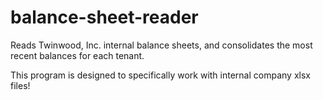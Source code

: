 # balance-sheet-reader
Reads Twinwood, Inc. internal balance sheets, and consolidates the most recent balances for each tenant.

This program is designed to specifically work with internal company xlsx files!  

